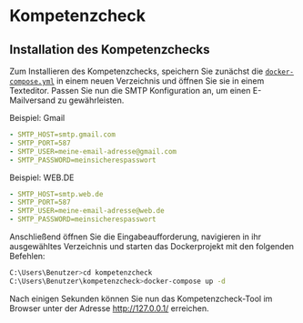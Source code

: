 # Kompetenzcheck

## Installation des Kompetenzchecks
Zum Installieren des Kompetenzchecks, speichern Sie zunächst die [`docker-compose.yml`](https://github.com/iTBH/kompetenzcheck/blob/master/docker-compose.yml) in einem neuen Verzeichnis und öffnen Sie sie in einem Texteditor. Passen Sie nun die SMTP Konfiguration an, um einen E-Mailversand zu gewährleisten.

Beispiel: Gmail
```yml
- SMTP_HOST=smtp.gmail.com
- SMTP_PORT=587
- SMTP_USER=meine-email-adresse@gmail.com
- SMTP_PASSWORD=meinsicherespasswort
```
Beispiel: WEB.DE
```yml
- SMTP_HOST=smtp.web.de
- SMTP_PORT=587
- SMTP_USER=meine-email-adresse@web.de
- SMTP_PASSWORD=meinsicherespasswort
```

Anschließend öffnen Sie die Eingabeaufforderung, navigieren in ihr ausgewähltes Verzeichnis und starten das Dockerprojekt mit den folgenden Befehlen:
```sh
C:\Users\Benutzer>cd kompetenzcheck
C:\Users\Benutzer\kompetenzcheck>docker-compose up -d
```
Nach einigen Sekunden können Sie nun das Kompetenzcheck-Tool im Browser unter der Adresse http://127.0.0.1/ erreichen.